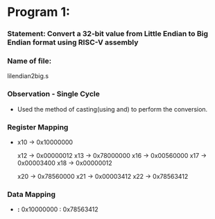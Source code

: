 # Program 1: 
### Statement: Convert a 32-bit value from Little Endian to Big Endian format using RISC-V assembly

### Name of file:
lilendian2big.s

### Observation - Single Cycle
- Used the method of casting(using and) to perform the conversion. 
 
### Register Mapping
- x10 -> 0x10000000
  
  x12 -> 0x00000012
  x13 -> 0x78000000
  x16 -> 0x00560000
  x17 -> 0x00003400
  x18 -> 0x00000012
  
  x20 -> 0x78560000
  x21 -> 0x00003412
  x22 -> 0x78563412

### Data Mapping
- **<Memory Address>:** <Value stored>
0x10000000 : 0x78563412

